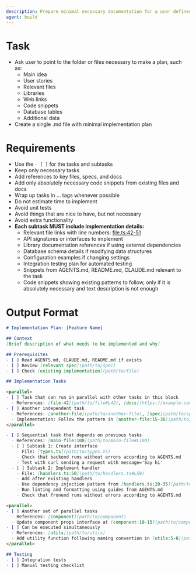 ```yaml
---
description: Prepare minimal necessary documentation for a user defined feature
agent: build
---
```


# Task
- Ask user to point to the folder or files necessary to make a plan, such as:
  - Main idea
  - User stories
  - Relevant files
  - Libraries
  - Web links
  - Code snippets
  - Database tables
  - Additional data
- Create a single .md file with minimal implementation plan

# Requirements
   - Use the `- [ ]` for the tasks and subtasks
   - Keep only necessary tasks
   - Add references to key files, specs, and docs
   - Add only absolutely necessary code snippets from existing files and docs
   - Wrap up tasks in <parallel>...</parallel> tags whenever possible
   - Do not estimate time to implement
   - Avoid unit tests
   - Avoid things that are nice to have, but not necessary
   - Avoid extra functionality
   - **Each subtask MUST include implementation details:**
     - Relevant file links with line numbers: [file.ts:42-51](path/to/file.ts#L42-L51)
     - API signatures or interfaces to implement
     - Library documentation references if using external dependencies
     - Database schema details if modifying data structures
     - Configuration examples if changing settings
     - Integration testing plan for automated testing
     - Snippets from AGENTS.md, README.md, CLAUDE.md relevant to the task
     - Code snippets showing existing patterns to follow, only if it is absolutely necessary and text description is not enough

# Output Format
```markdown
# Implementation Plan: [Feature Name]

## Context
[Brief description of what needs to be implemented and why]

## Prerequisites
- [ ] Read AGENTS.md, CLAUDE.md, README.md if exists
- [ ] Review [relevant spec](path/to/spec)
- [ ] Check [existing implementation](path/to/file)

## Implementation Tasks

<parallel>
- [ ] Task that can run in parallel with other tasks in this block
  - References: [file:42](path/to/file#L42), [docs](https://example.com/docs)
- [ ] Another independent task
  - References: [another-file](path/to/another-file), [spec](path/to/spec.md)
  - Implementation: Follow the pattern in [another-file:15-30](path/to/another-file#L15-L30)
</parallel>

- [ ] Sequential task that depends on previous tasks
  - References: [main-file:100](path/to/main-file#L100)
  - [ ] Subtask 1: Create interface
    - File: [types.ts](path/to/types.ts)
    - Check that backend runs without errors according to AGENTS.md
    - Test with curl sending a request with message='Say hi'
  - [ ] Subtask 2: Implement handler
    - File: [handlers.ts:50](path/to/handlers.ts#L50)
    - Add after existing handlers
    - Use dependency injection pattern from [handlers.ts:20-35](path/to/handlers.ts#L20-L35)
    - Run linting and formatting using guides from AGENTS.md
    - Check that fronend runs without errors according to AGENTS.md

<parallel>
- [ ] Another set of parallel tasks
  - References: [component](path/to/component)
  - Update component props interface at [component:10-15](path/to/component#L10-L15)
- [ ] Can be executed simultaneously
  - References: [utils](path/to/utils)
  - Add utility function following naming convention in [utils:5-8](path/to/utils#L5-L8)
</parallel>

## Testing
- [ ] Integration tests
- [ ] Manual testing checklist
```